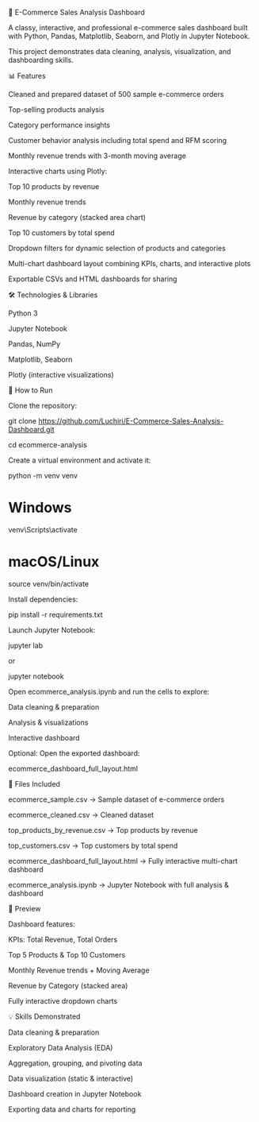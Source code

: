 🛒 E-Commerce Sales Analysis Dashboard

A classy, interactive, and professional e-commerce sales dashboard built with Python, Pandas, Matplotlib, Seaborn, and Plotly in Jupyter Notebook.

This project demonstrates data cleaning, analysis, visualization, and dashboarding skills.

📊 Features

Cleaned and prepared dataset of 500 sample e-commerce orders

Top-selling products analysis

Category performance insights

Customer behavior analysis including total spend and RFM scoring

Monthly revenue trends with 3-month moving average

Interactive charts using Plotly:

Top 10 products by revenue

Monthly revenue trends

Revenue by category (stacked area chart)

Top 10 customers by total spend

Dropdown filters for dynamic selection of products and categories

Multi-chart dashboard layout combining KPIs, charts, and interactive plots

Exportable CSVs and HTML dashboards for sharing

🛠 Technologies & Libraries

Python 3

Jupyter Notebook

Pandas, NumPy

Matplotlib, Seaborn

Plotly (interactive visualizations)

🚀 How to Run

Clone the repository:

git clone <https://github.com/Luchiri/E-Commerce-Sales-Analysis-Dashboard.git>

cd ecommerce-analysis


Create a virtual environment and activate it:

python -m venv venv
# Windows
venv\Scripts\activate
# macOS/Linux
source venv/bin/activate


Install dependencies:

pip install -r requirements.txt


Launch Jupyter Notebook:

jupyter lab


or

jupyter notebook


Open ecommerce_analysis.ipynb and run the cells to explore:

Data cleaning & preparation

Analysis & visualizations

Interactive dashboard

Optional: Open the exported dashboard:

ecommerce_dashboard_full_layout.html

📁 Files Included

ecommerce_sample.csv → Sample dataset of e-commerce orders

ecommerce_cleaned.csv → Cleaned dataset

top_products_by_revenue.csv → Top products by revenue

top_customers.csv → Top customers by total spend

ecommerce_dashboard_full_layout.html → Fully interactive multi-chart dashboard

ecommerce_analysis.ipynb → Jupyter Notebook with full analysis & dashboard

🌟 Preview

Dashboard features:

KPIs: Total Revenue, Total Orders

Top 5 Products & Top 10 Customers

Monthly Revenue trends + Moving Average

Revenue by Category (stacked area)

Fully interactive dropdown charts


💡 Skills Demonstrated

Data cleaning & preparation

Exploratory Data Analysis (EDA)

Aggregation, grouping, and pivoting data

Data visualization (static & interactive)

Dashboard creation in Jupyter Notebook

Exporting data and charts for reporting
